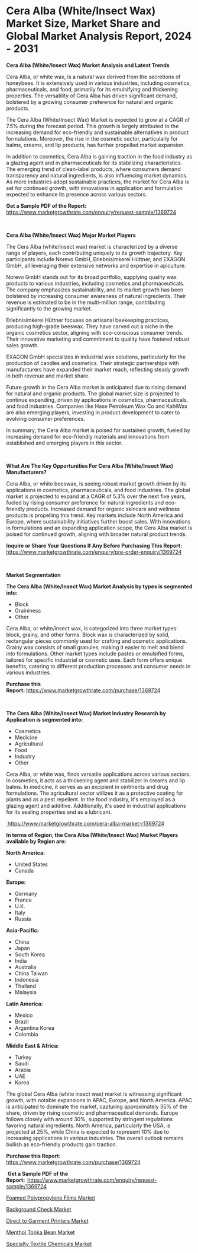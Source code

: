 <p><h1>Cera Alba (White/Insect Wax) Market Size, Market Share and Global Market Analysis Report, 2024 - 2031</h1></p><p><strong>Cera Alba (White/Insect Wax) Market Analysis and Latest Trends</strong></p>
<p><p>Cera Alba, or white wax, is a natural wax derived from the secretions of honeybees. It is extensively used in various industries, including cosmetics, pharmaceuticals, and food, primarily for its emulsifying and thickening properties. The versatility of Cera Alba has driven significant demand, bolstered by a growing consumer preference for natural and organic products.</p><p>The Cera Alba (White/Insect Wax) Market is expected to grow at a CAGR of 7.5% during the forecast period. This growth is largely attributed to the increasing demand for eco-friendly and sustainable alternatives in product formulations. Moreover, the rise in the cosmetic sector, particularly for balms, creams, and lip products, has further propelled market expansion. </p><p>In addition to cosmetics, Cera Alba is gaining traction in the food industry as a glazing agent and in pharmaceuticals for its stabilizing characteristics. The emerging trend of clean-label products, where consumers demand transparency and natural ingredients, is also influencing market dynamics. As more industries adopt sustainable practices, the market for Cera Alba is set for continued growth, with innovations in application and formulation expected to enhance its presence across various sectors.</p></p>
<p><strong>Get a Sample PDF of the Report:&nbsp;</strong> <a href="https://www.marketgrowthrate.com/enquiry/request-sample/1369724">https://www.marketgrowthrate.com/enquiry/request-sample/1369724</a></p>
<p>&nbsp;</p>
<p><strong>Cera Alba (White/Insect Wax) Major Market Players</strong></p>
<p><p>The Cera Alba (white/insect wax) market is characterized by a diverse range of players, each contributing uniquely to its growth trajectory. Key participants include Norevo GmbH, Erlebnisimkerei Hüttner, and EXAGON GmbH, all leveraging their extensive networks and expertise in apiculture.</p><p>Norevo GmbH stands out for its broad portfolio, supplying quality wax products to various industries, including cosmetics and pharmaceuticals. The company emphasizes sustainability, and its market growth has been bolstered by increasing consumer awareness of natural ingredients. Their revenue is estimated to be in the multi-million range, contributing significantly to the growing market.</p><p>Erlebnisimkerei Hüttner focuses on artisanal beekeeping practices, producing high-grade beeswax. They have carved out a niche in the organic cosmetics sector, aligning with eco-conscious consumer trends. Their innovative marketing and commitment to quality have fostered robust sales growth.</p><p>EXAGON GmbH specializes in industrial wax solutions, particularly for the production of candles and cosmetics. Their strategic partnerships with manufacturers have expanded their market reach, reflecting steady growth in both revenue and market share.</p><p>Future growth in the Cera Alba market is anticipated due to rising demand for natural and organic products. The global market size is projected to continue expanding, driven by applications in cosmetics, pharmaceuticals, and food industries. Companies like Hase Petroleum Wax Co and KahlWax are also emerging players, investing in product development to cater to evolving consumer preferences.</p><p>In summary, the Cera Alba market is poised for sustained growth, fueled by increasing demand for eco-friendly materials and innovations from established and emerging players in this sector.</p></p>
<p>&nbsp;</p>
<p><strong>What Are The Key Opportunities For Cera Alba (White/Insect Wax) Manufacturers?</strong></p>
<p><p>Cera Alba, or white beeswax, is seeing robust market growth driven by its applications in cosmetics, pharmaceuticals, and food industries. The global market is projected to expand at a CAGR of 5.3% over the next five years, fueled by rising consumer preference for natural ingredients and eco-friendly products. Increased demand for organic skincare and wellness products is propelling this trend. Key markets include North America and Europe, where sustainability initiatives further boost sales. With innovations in formulations and an expanding application scope, the Cera Alba market is poised for continued growth, aligning with broader natural product trends.</p></p>
<p><strong>Inquire or Share Your Questions If Any Before Purchasing This Report:</strong> <a href="https://www.marketgrowthrate.com/enquiry/pre-order-enquiry/1369724">https://www.marketgrowthrate.com/enquiry/pre-order-enquiry/1369724</a></p>
<p>&nbsp;</p>
<p><strong>Market Segmentation</strong></p>
<p><strong>The Cera Alba (White/Insect Wax) Market Analysis by types is segmented into:</strong></p>
<p><ul><li>Block</li><li>Graininess</li><li>Other</li></ul></p>
<p><p>Cera Alba, or white/insect wax, is categorized into three market types: block, grainy, and other forms. Block wax is characterized by solid, rectangular pieces commonly used for crafting and cosmetic applications. Grainy wax consists of small granules, making it easier to melt and blend into formulations. Other market types include pastes or emulsified forms, tailored for specific industrial or cosmetic uses. Each form offers unique benefits, catering to different production processes and consumer needs in various industries.</p></p>
<p><strong>Purchase this Report:&nbsp;</strong><a href="https://www.marketgrowthrate.com/purchase/1369724">https://www.marketgrowthrate.com/purchase/1369724</a></p>
<p>&nbsp;</p>
<p><strong>The Cera Alba (White/Insect Wax) Market Industry Research by Application is segmented into:</strong></p>
<p><ul><li>Cosmetics</li><li>Medicine</li><li>Agricultural</li><li>Food</li><li>Industry</li><li>Other</li></ul></p>
<p><p>Cera Alba, or white wax, finds versatile applications across various sectors. In cosmetics, it acts as a thickening agent and stabilizer in creams and lip balms. In medicine, it serves as an excipient in ointments and drug formulations. The agricultural sector utilizes it as a protective coating for plants and as a pest repellent. In the food industry, it's employed as a glazing agent and additive. Additionally, it's used in industrial applications for its sealing properties and as a lubricant.</p></p>
<p><a href="https://www.marketgrowthrate.com/cera-alba-market-r1369724">&nbsp;https://www.marketgrowthrate.com/cera-alba-market-r1369724</a></p>
<p><strong>In terms of Region, the Cera Alba (White/Insect Wax) Market Players available by Region are:</strong></p>
<p>
    <p> <strong> North America: </strong>
        <ul>
            <li>United States</li>
            <li>Canada</li>
        </ul>
        </p> 
    <p> <strong> Europe: </strong>
        <ul>
            <li>Germany</li>
            <li>France</li>
            <li>U.K.</li>
            <li>Italy</li>
            <li>Russia</li>
        </ul>
        </p> 
    <p> <strong> Asia-Pacific: </strong>
        <ul>
            <li>China</li>
            <li>Japan</li>
            <li>South Korea</li>
            <li>India</li>
            <li>Australia</li>
            <li>China Taiwan</li>
            <li>Indonesia</li>
            <li>Thailand</li>
            <li>Malaysia</li>
        </ul>
        </p> 
    <p> <strong> Latin America: </strong>
        <ul>
            <li>Mexico</li>
            <li>Brazil</li>
            <li>Argentina Korea</li>
            <li>Colombia</li>
        </ul>
        </p> 
    <p> <strong> Middle East & Africa: </strong>
        <ul>
            <li>Turkey</li>
            <li>Saudi</li>
            <li>Arabia</li>
            <li>UAE</li>
            <li>Korea</li>
        </ul>
    </p>
    </p>
<p><p>The global Cera Alba (white insect wax) market is witnessing significant growth, with notable expansions in APAC, Europe, and North America. APAC is anticipated to dominate the market, capturing approximately 35% of the share, driven by rising cosmetic and pharmaceutical demands. Europe follows closely with around 30%, supported by stringent regulations favoring natural ingredients. North America, particularly the USA, is projected at 25%, while China is expected to represent 10% due to increasing applications in various industries. The overall outlook remains bullish as eco-friendly products gain traction.</p></p>
<p><strong>Purchase this Report: </strong><a href="https://www.marketgrowthrate.com/purchase/1369724">https://www.marketgrowthrate.com/purchase/1369724</a></p>
<p>&nbsp;<strong>Get a Sample PDF of the Report:&nbsp;&nbsp;</strong><a href="https://www.marketgrowthrate.com/enquiry/request-sample/1369724">https://www.marketgrowthrate.com/enquiry/request-sample/1369724</a></p>
<p><strong></strong></p>
<p><p><a href="https://medium.com/@maliasmu23_84500/global-foamed-polypropylene-films-market-is-projected-to-grow-at-a-cagr-of-12-4-adf5dbb10187">Foamed Polypropylene Films Market</a></p><p><a href="https://www.linkedin.com/pulse/background-check-market-global-regional-analysis-focus-q77wf">Background Check Market</a></p><p><a href="https://medium.com/@maliasmu23_84500/global-direct-to-garment-printers-market-trends-forecasts-and-market-strategic-analysis-2024-f9f904c31404">Direct to Garment Printers Market</a></p><p><a href="https://github.com/DianaWilson796/Market-Research-Report-List-1/blob/main/menthol-tonka-bean-market.md">Menthol Tonka Bean Market</a></p><p><a href="https://issuu.com/reportprime-2/docs/specialty-textile-chemicals-market-_bec65938a356c9">Specialty Textile Chemicals Market</a></p></p>